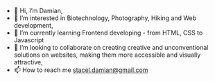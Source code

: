 - 👋 Hi, I’m Damian,
- 👀 I’m interested in Biotechnology, Photography, Hiking and Web development,
- 🌱 I’m currently learning Frontend developing - from  HTML, CSS to Javascript
- 💞️ I’m looking to collaborate on creating creative and unconventional solutions on websites, making them more accessible and visually attractive,
- 📫 How to reach me stacel.damian@gmail.com

<!---
damianst2/damianst2 is a ✨ special ✨ repository because its `README.md` (this file) appears on your GitHub profile.
You can click the Preview link to take a look at your changes.
--->

